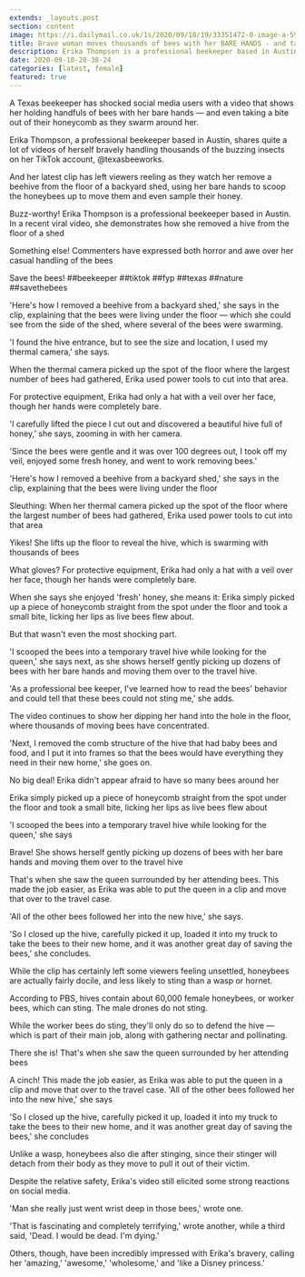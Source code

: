 ```yaml
---
extends: _layouts.post
section: content
image: https://i.dailymail.co.uk/1s/2020/09/18/19/33351472-0-image-a-59_1600452478545.jpg 
title: Brave woman moves thousands of bees with her BARE HANDS - and takes a bite out of their honeycomb 
description: Erika Thompson is a professional beekeeper based in Austin. In a recent viral video, she demonstrates how she removed a hive from the floor of a shed. 
date: 2020-09-18-20-38-24 
categories: [latest, female] 
featured: true 
--- 
```

A Texas beekeeper has shocked social media users with a video that shows her holding handfuls of bees with her bare hands — and even taking a bite out of their honeycomb as they swarm around her.

Erika Thompson, a professional beekeeper based in Austin, shares quite a lot of videos of herself bravely handling thousands of the buzzing insects on her TikTok account, @texasbeeworks.

And her latest clip has left viewers reeling as they watch her remove a beehive from the floor of a backyard shed, using her bare hands to scoop the honeybees up to move them and even sample their honey. 

Buzz-worthy! Erika Thompson is a professional beekeeper based in Austin. In a recent viral video, she demonstrates how she removed a hive from the floor of a shed

Something else! Commenters have expressed both horror and awe over her casual handling of the bees

Save the bees! ##beekeeper ##tiktok ##fyp ##texas ##nature ##savethebees

'Here's how I removed a beehive from a backyard shed,' she says in the clip, explaining that the bees were living under the floor — which she could see from the side of the shed, where several of the bees were swarming.

'I found the hive entrance, but to see the size and location, I used my thermal camera,' she says. 

When the thermal camera picked up the spot of the floor where the largest number of bees had gathered, Erika used power tools to cut into that area.

For protective equipment, Erika had only a hat with a veil over her face, though her hands were completely bare. 

'I carefully lifted the piece I cut out and discovered a beautiful hive full of honey,' she says, zooming in with her camera.

'Since the bees were gentle and it was over 100 degrees out, I took off my veil, enjoyed some fresh honey, and went to work removing bees.'

'Here's how I removed a beehive from a backyard shed,' she says in the clip, explaining that the bees were living under the floor

Sleuthing: When her thermal camera picked up the spot of the floor where the largest number of bees had gathered, Erika used power tools to cut into that area

Yikes! She lifts up the floor to reveal the hive, which is swarming with thousands of bees

What gloves? For protective equipment, Erika had only a hat with a veil over her face, though her hands were completely bare.

When she says she enjoyed 'fresh' honey, she means it: Erika simply picked up a piece of honeycomb straight from the spot under the floor and took a small bite, licking her lips as live bees flew about.

But that wasn't even the most shocking part. 

'I scooped the bees into a temporary travel hive while looking for the queen,' she says next, as she shows herself gently picking up dozens of bees with her bare hands and moving them over to the travel hive.

'As a professional bee keeper, I've learned how to read the bees' behavior and could tell that these bees could not sting me,' she adds.

The video continues to show her dipping her hand into the hole in the floor, where thousands of moving bees have concentrated.

'Next, I removed the comb structure of the hive that had baby bees and food, and I put it into frames so that the bees would have everything they need in their new home,' she goes on.

No big deal! Erika didn't appear afraid to have so many bees around her

Erika simply picked up a piece of honeycomb straight from the spot under the floor and took a small bite, licking her lips as live bees flew about



'I scooped the bees into a temporary travel hive while looking for the queen,' she says 

Brave! She shows herself gently picking up dozens of bees with her bare hands and moving them over to the travel hive

That's when she saw the queen surrounded by her attending bees. This made the job easier, as Erika was able to put the queen in a clip and move that over to the travel case.

'All of the other bees followed her into the new hive,' she says.

'So I closed up the hive, carefully picked it up, loaded it into my truck to take the bees to their new home, and it was another great day of saving the bees,' she concludes. 

While the clip has certainly left some viewers feeling unsettled, honeybees are actually fairly docile, and less likely to sting than a wasp or hornet.

According to PBS, hives contain about 60,000 female honeybees, or worker bees, which can sting. The male drones do not sting. 

While the worker bees do sting, they'll only do so to defend the hive — which is part of their main job, along with gathering nectar and pollinating. 

There she is! That's when she saw the queen surrounded by her attending bees

A cinch! This made the job easier, as Erika was able to put the queen in a clip and move that over to the travel case. 'All of the other bees followed her into the new hive,' she says

'So I closed up the hive, carefully picked it up, loaded it into my truck to take the bees to their new home, and it was another great day of saving the bees,' she concludes

Unlike a wasp, honeybees also die after stinging, since their stinger will detach from their body as they move to pull it out of their victim.

Despite the relative safety, Erika's video still elicited some strong reactions on social media.

'Man she really just went wrist deep in those bees,' wrote one.

'That is fascinating and completely terrifying,' wrote another, while a third said, 'Dead. I would be dead. I'm dying.'

Others, though, have been incredibly impressed with Erika's bravery, calling her 'amazing,' 'awesome,' 'wholesome,' and 'like a Disney princess.' 

